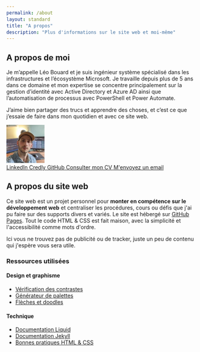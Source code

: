 ```yaml
---
permalink: /about
layout: standard
title: "A propos"
description: "Plus d'informations sur le site web et moi-même"
---
```


<div class="aboutMe">
    <div>
        <h2 id="a-propos-de-moi">A propos de moi</h2>
        <p>Je m’appelle Léo Bouard et je suis ingénieur système spécialisé dans les infrastructures et l’écosystème Microsoft. Je travaille depuis plus de 5 ans dans ce domaine et mon expertise se concentre principalement sur la gestion d’identité avec Active Directory et Azure AD ainsi que l’automatisation de processus avec PowerShell et Power Automate.</p>
        <p>J’aime bien partager des trucs et apprendre des choses, et c’est ce que j’essaie de faire dans mon quotidien et avec ce site web.</p>   
    </div>
    <img src="/assets/images/profile-picture.jpg" alt="Photo de profil" height="100" width="100">
</div>

<div class="personalLinks">
    <a href="{{ site.linkedin }}" target="_blank">
        <i class="fa-brands fa-linkedin"></i>
        <span>LinkedIn</span>
    </a>
    <a href="{{ site.credly }}" target="_blank">
        <i class="fa-solid fa-shield"></i>
        <span>Credly</span>
    </a>
    <a href="{{ site.github.owner_url }}" target="_blank">
        <i class="fa-brands fa-github"></i>
        <span>GitHub</span>
    </a>
    <a href="/cv" class="cv">
        <i class="fa-regular fa-file-lines"></i>
        <span>Consulter mon CV</span>
    </a>
    <a href="mailto:{{ site.emailAddress }}">
        <i class="fa-regular fa-envelope"></i>
        <span>M'envoyez un email</span>
    </a>
</div>

## A propos du site web

Ce site web est un projet personnel pour **monter en compétence sur le développement web** et centraliser les procédures, cours ou défis que j'ai pu faire sur des supports divers et variés. Le site est hébergé sur [GitHub Pages](https://docs.github.com/en/pages). Tout le code HTML & CSS est fait maison, avec la simplicité et l'accessibilité comme mots d'ordre.

Ici vous ne trouvez pas de publicité ou de tracker, juste un peu de contenu qui j'espère vous sera utile.

### Ressources utilisées

#### Design et graphisme

- [Vérification des contrastes](https://color.adobe.com/fr/create/color-contrast-analyzer)
- [Générateur de palettes](https://coolors.co/generate)
- [Flèches et doodles](https://www.highlights.design/)

#### Technique

- [Documentation Liquid](https://shopify.github.io/liquid/)
- [Documentation Jekyll](https://jekyllrb.com/docs/)
- [Bonnes pratiques HTML & CSS](https://pagespeed.web.dev/)
